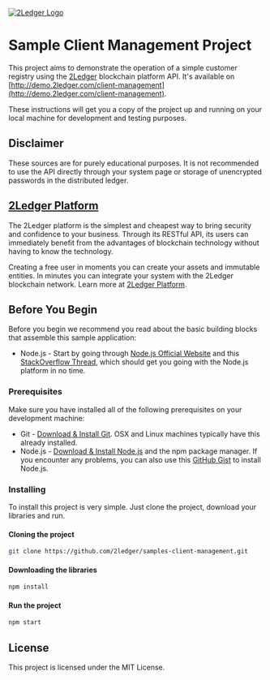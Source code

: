 [![2Ledger Logo](http://admin.2ledger.com/assets/img/logo-color-beta.png)](http://www.2ledger.com/)

# Sample Client Management Project

This project aims to demonstrate the operation of a simple customer registry using the [2Ledger](http://www.2ledger.com/) blockchain platform API. It's available on [http://demo.2ledger.com/client-management](http://demo.2ledger.com/client-management).

These instructions will get you a copy of the project up and running on your local machine for development and testing purposes.

## Disclaimer

These sources are for purely educational purposes. It is not recommended to use the API directly through your system page or  storage of unencrypted passwords in the distributed ledger.

## [2Ledger Platform](http://www.2ledger.com/) 

The 2Ledger platform is the simplest and cheapest way to bring security and confidence to your business. Through its RESTful API, its users can immediately benefit from the advantages of blockchain technology without having to know the technology.

Creating a free user in moments you can create your assets and immutable entities. In minutes you can integrate your system with the 2Ledger blockchain network. Learn more at [2Ledger Platform](http://www.2ledger.com/). 

## Before You Begin

Before you begin we recommend you read about the basic building blocks that assemble this sample application:

* Node.js - Start by going through [Node.js Official Website](http://nodejs.org/) and this [StackOverflow Thread](http://stackoverflow.com/questions/2353818/how-do-i-get-started-with-node-js), which should get you going with the Node.js platform in no time.

### Prerequisites

Make sure you have installed all of the following prerequisites on your development machine:

* Git - [Download & Install Git](https://git-scm.com/downloads). OSX and Linux machines typically have this already installed.
* Node.js - [Download & Install Node.js](https://nodejs.org/en/download/) and the npm package manager. If you encounter any problems, you can also use this [GitHub Gist](https://gist.github.com/isaacs/579814) to install Node.js.

### Installing

To install this project is very simple. Just clone the project, download your libraries and run.

#### Cloning the project

```bash
git clone https://github.com/2ledger/samples-client-management.git
```

#### Downloading the libraries

```bash
npm install
```

#### Run the project

```bash
npm start
```

## License

This project is licensed under the MIT License.

